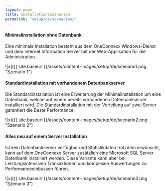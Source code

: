 ```yaml
---
layout: page
title: Installationsszenarien
permalink: "setup/de/scenarios/"
---
```


#### Minimalinstallation ohne Datenbank
Eine minimale Installation besteht aus dem OneConnexx Windows-Dienst und dem Internet Information Server mit der Web-Applikation für die Administration.

![x]({{ site.baseurl }}/assets/content-images/setup/de/scenario1.png "Szenario 1")


#### Standardinstallation mit vorhandenem Datenbankserver
Die Standardinstallation ist eine Erweiterung der Minimalinstallation um eine Datenbank, welche auf einem bereits vorhandenen Datenbankserver installiert wird. 
Die Standardinstallation mit der Verteilung auf zwei Server garantiert die Beste Performance.

![x]({{ site.baseurl }}/assets/content-images/setup/de/scenario2.png "Szenario 2")

#### Alles neu auf einem Server Installation
Ist kein Datenbankserver verfügbar und Statistikdaten trotzdem erwünscht, kann auf dem OneConnexx Server zusätzlich eine
Microsoft SQL Server Datenbank installiert werden. Diese Variante kann aber bei Leistungsintensiven Transaktionen und
komplexen Auswertungen zu Performanceeinbussen führen.

![x]({{ site.baseurl }}/assets/content-images/setup/de/scenario3.png "Szenario 3")

